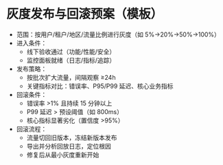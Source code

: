 # 灰度发布与回滚预案（模板）

- 范围：按用户/租户/地区/流量比例进行灰度（如 5%→20%→50%→100%）
- 进入条件：
  - 线下验收通过（功能/性能/安全）
  - 监控面板就绪（日志/指标/追踪）
- 发布策略：
  - 按批次扩大流量，间隔观察 ≥24h
  - 关键指标对比：错误率、P95/P99 延迟、核心业务指标
- 回滚条件：
  - 错误率 >1% 且持续 15 分钟以上
  - P99 延迟 > 预设阈值（如 800ms）
  - 核心指标显著劣化（置信度 >95%）
- 回滚流程：
  - 流量切回旧版本，冻结新版本发布
  - 导出并分析回放日志，定位根因
  - 修复后从最小灰度重新开始

